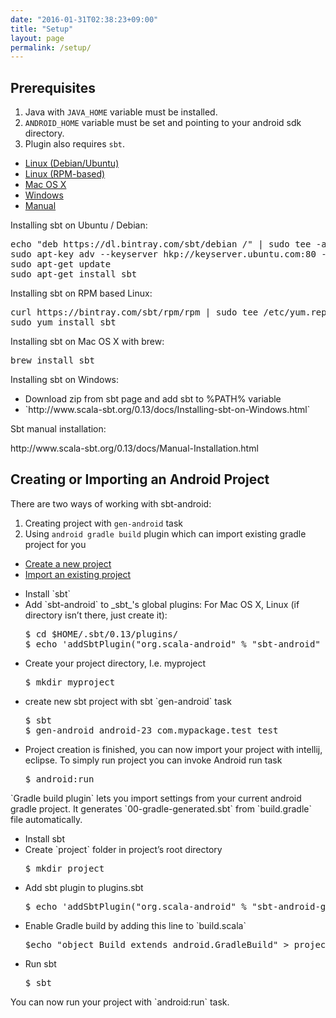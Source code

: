 ```yaml
---
date: "2016-01-31T02:38:23+09:00"
title: "Setup"
layout: page
permalink: /setup/
---
```


## Prerequisites

1. Java with `JAVA_HOME` variable must be installed.
2. `ANDROID_HOME` variable must be set and pointing to your android sdk directory.
3. Plugin also requires `sbt`.

<div class="nav-tabs-custom">
  <ul class="nav nav-tabs">
    <li class="active"><a data-toggle="tab" href="#linux-deb">Linux (Debian/Ubuntu)</a></li>
    <li><a data-toggle="tab" href="#linux-rpm">Linux (RPM-based)</a></li>
    <li><a data-toggle="tab" href="#macosx">Mac OS X</a></li>
    <li><a data-toggle="tab" href="#windows">Windows</a></li>
    <li><a data-toggle="tab" href="#manual">Manual</a></li>
  </ul>
  <div class="tab-content">
    <div class="tab-pane active" id="linux-deb">
      <p>Installing sbt on Ubuntu / Debian:</p>
      <pre>
echo "deb https://dl.bintray.com/sbt/debian /" | sudo tee -a /etc/apt/sources.list.d/sbt.list
sudo apt-key adv --keyserver hkp://keyserver.ubuntu.com:80 --recv 642AC823
sudo apt-get update
sudo apt-get install sbt</pre>
    </div>
    <div class="tab-pane" id="linux-rpm">
      <p>Installing sbt on RPM based Linux:</p>
      <pre>
curl https://bintray.com/sbt/rpm/rpm | sudo tee /etc/yum.repos.d/bintray-sbt-rpm.repo
sudo yum install sbt</pre>
    </div>
    <div class="tab-pane" id="macosx">
      <p>Installing sbt on Mac OS X with brew:</p>
      <pre>brew install sbt</pre>
    </div>
    <div class="tab-pane" id="windows">
      <p>Installing sbt on Windows:</p>
      <ul>
        <li>Download zip from sbt page and add sbt to %PATH% variable</li>
        <li>`http://www.scala-sbt.org/0.13/docs/Installing-sbt-on-Windows.html`</li>
      </ul>
    </div>
    <div class="tab-pane" id="manual">
      <p>Sbt manual installation:</p>
      <p>http://www.scala-sbt.org/0.13/docs/Manual-Installation.html</p>
    </div>
  </div>
</div>

## Creating or Importing an Android Project

There are two ways of working with sbt-android:

1. Creating project with `gen-android` task
2. Using `android gradle build` plugin which can import existing gradle project for you

<div class="nav-tabs-custom">
  <ul class="nav nav-tabs">
    <li class="active"><a data-toggle="tab" href="#create">Create a new project</a></li>
    <li><a data-toggle="tab" href="#import">Import an existing project</a></li>
  </ul>
  <div class="tab-content">
    <div class="tab-pane active" id="create">
      <ul>
        <li>Install `sbt`</li>
        <li>Add `sbt-android` to _sbt_'s global plugins:
            For Mac OS X, Linux (if directory isn’t there, just create it):
<pre>
$ cd $HOME/.sbt/0.13/plugins/
$ echo 'addSbtPlugin("org.scala-android" % "sbt-android" % "1.6.0")' > android.sbt
</pre>
        </li>
        <li>Create your project directory, I.e. myproject
<pre>
$ mkdir myproject
</pre>
        </li>
        <li>create new sbt project with sbt `gen-android` task
<pre>
$ sbt
$ gen-android android-23 com.mypackage.test test
</pre>
        </li>
        <li>Project creation is finished, you can now import your project with intellij, eclipse. To simply run project you can invoke Android run task
<pre>
$ android:run
</pre>
        </li>
      </ul>
    </div>
    <div class="tab-pane" id="import">
      `Gradle build plugin` lets you import settings from your current android gradle project. It generates `00-gradle-generated.sbt` from `build.gradle` file automatically.
      <ul>
        <li>Install sbt</li>
        <li>Create `project` folder in project’s root directory
<pre>
$ mkdir project
</pre>
        </li>
        <li>Add sbt plugin to plugins.sbt
<pre>
$ echo 'addSbtPlugin("org.scala-android" % "sbt-android-gradle" % "1.2.0")' > project/plugins.sbt
</pre>
        </li>
        <li>Enable Gradle build by adding this line to `build.scala`
<pre>
$echo "object Build extends android.GradleBuild" > project/build.scala
</pre>
        </li>
        <li>Run sbt
<pre>
$ sbt
</pre>
        </li>
      </ul>
      You can now run your project with `android:run` task.
    </div>
  </div>
</div>
